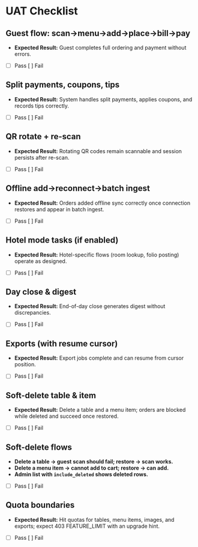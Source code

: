 # UAT Checklist

## Guest flow: scan→menu→add→place→bill→pay
- **Expected Result:** Guest completes full ordering and payment without errors.
- [ ] Pass    [ ] Fail

## Split payments, coupons, tips
- **Expected Result:** System handles split payments, applies coupons, and records tips correctly.
- [ ] Pass    [ ] Fail

## QR rotate + re-scan
- **Expected Result:** Rotating QR codes remain scannable and session persists after re-scan.
- [ ] Pass    [ ] Fail

## Offline add→reconnect→batch ingest
- **Expected Result:** Orders added offline sync correctly once connection restores and appear in batch ingest.
- [ ] Pass    [ ] Fail

## Hotel mode tasks (if enabled)
- **Expected Result:** Hotel-specific flows (room lookup, folio posting) operate as designed.
- [ ] Pass    [ ] Fail

## Day close & digest
- **Expected Result:** End-of-day close generates digest without discrepancies.
- [ ] Pass    [ ] Fail

## Exports (with resume cursor)
- **Expected Result:** Export jobs complete and can resume from cursor position.
- [ ] Pass    [ ] Fail

## Soft-delete table & item
- **Expected Result:** Delete a table and a menu item; orders are blocked while deleted and succeed once restored.
- [ ] Pass    [ ] Fail

## Soft-delete flows
- **Delete a table → guest scan should fail; restore → scan works.**
- **Delete a menu item → cannot add to cart; restore → can add.**
- **Admin list with `include_deleted` shows deleted rows.**
- [ ] Pass    [ ] Fail

## Quota boundaries
- **Expected Result:** Hit quotas for tables, menu items, images, and exports; expect 403 FEATURE_LIMIT with an upgrade hint.
- [ ] Pass    [ ] Fail

